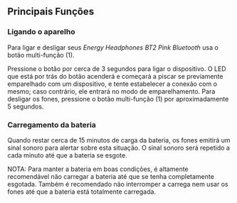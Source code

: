 ## Principais Funções 

### Ligando o aparelho 

Para ligar e desligar seus *Energy Headphones BT2 Pink Bluetooth* usa o botão multi-função (1). 

Pressione o botão por cerca de 3 segundos para ligar o dispositivo. O LED que está por trás do botão acenderá e começará a piscar se previamente emparelhado com um dispositivo, e tente estabelecer a conexão com o mesmo; caso contrário, ele entrará no modo de emparelhamento. 
Para desligar os fones, pressione o botão multi-função (1) por aproximadamente 5 segundos. 

### Carregamento da bateria 
Quando restar cerca de 15 minutos de carga da bateria, os fones emitirá um sinal sonoro para alertar sobre esta situação. O sinal sonoro será repetido a cada minuto até que a bateria se esgote. 

NOTA: Para manter a bateria em boas condições, é altamente recomendável não carregar a bateria até que se tenha completamente esgotada. Também é recomendado não interromper a carrega nem usar os fones até que a bateria está totalmente carregada. 
